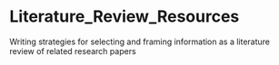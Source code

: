 # Literature_Review_Resources
Writing strategies for selecting and framing information as a literature review of related research papers
